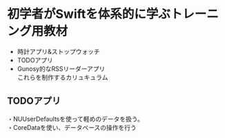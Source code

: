 # 初学者がSwiftを体系的に学ぶトレーニング用教材
- 時計アプリ&ストップウォッチ  
- TODOアプリ  
- Gunosy的なRSSリーダーアプリ  
これらを制作するカリュキュラム

## TODOアプリ
・NUUserDefaultsを使って軽めのデータを扱う。  
・CoreDataを使い、データベースの操作を行う
